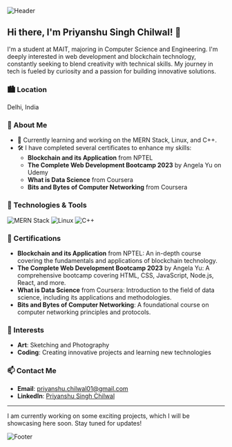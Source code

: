 ![Header](https://avatars.githubusercontent.com/u/98333176?s=400&u=adb8bff5f7cf2a7d375bb5f5b397824ed49ad6b3&v=4)

## Hi there, I'm Priyanshu Singh Chilwal! 👋

I'm a student at MAIT, majoring in Computer Science and Engineering. I'm deeply interested in web development and blockchain technology, constantly seeking to blend creativity with technical skills. My journey in tech is fueled by curiosity and a passion for building innovative solutions.

### 🏙️ Location
Delhi, India

### 🚀 About Me
- 🌱 Currently learning and working on the MERN Stack, Linux, and C++.
- 🛠️ I have completed several certificates to enhance my skills:
  - **Blockchain and its Application** from NPTEL
  - **The Complete Web Development Bootcamp 2023** by Angela Yu on Udemy
  - **What is Data Science** from Coursera
  - **Bits and Bytes of Computer Networking** from Coursera

### 🔧 Technologies & Tools
![MERN Stack](https://img.shields.io/badge/-MERN%20Stack-61DAFB?logo=react&logoColor=white&style=for-the-badge)
![Linux](https://img.shields.io/badge/-Linux-FCC624?logo=linux&logoColor=black&style=for-the-badge)
![C++](https://img.shields.io/badge/-C++-00599C?logo=c%2B%2B&logoColor=white&style=for-the-badge)

### 🌟 Certifications
- **Blockchain and its Application** from NPTEL: An in-depth course covering the fundamentals and applications of blockchain technology.
- **The Complete Web Development Bootcamp 2023** by Angela Yu: A comprehensive bootcamp covering HTML, CSS, JavaScript, Node.js, React, and more.
- **What is Data Science** from Coursera: Introduction to the field of data science, including its applications and methodologies.
- **Bits and Bytes of Computer Networking**: A foundational course on computer networking principles and protocols.

### 🎨 Interests
- **Art**: Sketching and Photography
- **Coding**: Creating innovative projects and learning new technologies

### 📫 Contact Me
- **Email**: [priyanshu.chilwal01@gmail.com](mailto:priyanshu.chilwal01@gmail.com)
- **LinkedIn**: [Priyanshu Singh Chilwal](https://linkedin.com/in/priyanshuchilwal)

---

I am currently working on some exciting projects, which I will be showcasing here soon. Stay tuned for updates!

![Footer](https://github.com/priyanshuchilwal/priyanshuchilwal/raw/main/footer.png)
